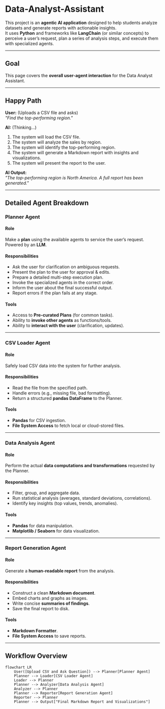 # Data-Analyst-Assistant

This project is an **agentic AI application** designed to help students analyze datasets and generate reports with actionable insights.  
It uses **Python** and frameworks like **LangChain** (or similar concepts) to perceive a user’s request, plan a series of analysis steps, and execute them with specialized agents.

---

## Goal

This page covers the **overall user-agent interaction** for the Data Analyst Assistant.

---

## Happy Path

**User:** (Uploads a CSV file and asks)  
*"Find the top-performing region."*

**AI:** (Thinking...)  
1. The system will load the CSV file.  
2. The system will analyze the sales by region.  
3. The system will identify the top-performing region.  
4. The system will generate a Markdown report with insights and visualizations.  
5. The system will present the report to the user.  

**AI Output:**  
*"The top-performing region is North America. A full report has been generated."*

---

## Detailed Agent Breakdown

### Planner Agent

#### Role  
Make a **plan** using the available agents to service the user’s request. Powered by an **LLM**.

#### Responsibilities  
- Ask the user for clarification on ambiguous requests.  
- Present the plan to the user for approval & edits.  
- Prepare a detailed multi-step execution plan.  
- Invoke the specialized agents in the correct order.  
- Inform the user about the final successful output.  
- Report errors if the plan fails at any stage.  

#### Tools  
- Access to **Pre-curated Plans** (for common tasks).  
- Ability to **invoke other agents** as functions/tools.  
- Ability to **interact with the user** (clarification, updates).  

---

### CSV Loader Agent

#### Role  
Safely load CSV data into the system for further analysis.  

#### Responsibilities  
- Read the file from the specified path.  
- Handle errors (e.g., missing file, bad formatting).  
- Return a structured **pandas DataFrame** to the Planner.  

#### Tools  
- **Pandas** for CSV ingestion.  
- **File System Access** to fetch local or cloud-stored files.  

---

### Data Analysis Agent

#### Role  
Perform the actual **data computations and transformations** requested by the Planner.  

#### Responsibilities  
- Filter, group, and aggregate data.  
- Run statistical analysis (averages, standard deviations, correlations).  
- Identify key insights (top values, trends, anomalies).  

#### Tools  
- **Pandas** for data manipulation.  
- **Matplotlib / Seaborn** for data visualization.  

---

### Report Generation Agent

#### Role  
Generate a **human-readable report** from the analysis.  

#### Responsibilities  
- Construct a clean **Markdown document**.  
- Embed charts and graphs as images.  
- Write concise **summaries of findings**.  
- Save the final report to disk.  

#### Tools  
- **Markdown Formatter**.  
- **File System Access** to save reports.  

---

## Workflow Overview  

```mermaid
flowchart LR
    User([Upload CSV and Ask Question]) --> Planner[Planner Agent]
    Planner --> Loader[CSV Loader Agent]
    Loader --> Planner
    Planner --> Analyzer[Data Analysis Agent]
    Analyzer --> Planner
    Planner --> Reporter[Report Generation Agent]
    Reporter --> Planner
    Planner --> Output["Final Markdown Report and Visualizations"]
